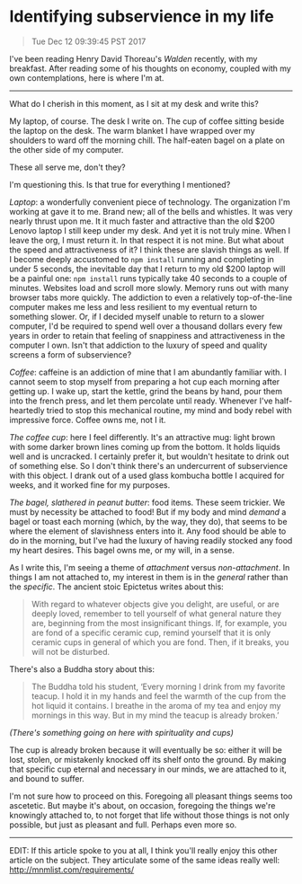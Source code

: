 # Identifying subservience in my life

> Tue Dec 12 09:39:45 PST 2017

I've been reading Henry David Thoreau's *Walden* recently, with my breakfast.
After reading some of his thoughts on economy, coupled with my own 
contemplations, here is where I'm at.

---

What do I cherish in this moment, as I sit at my desk and write this?

My laptop, of course. The desk I write on. The cup of coffee sitting beside the
laptop on the desk. The warm blanket I have wrapped over my shoulders to ward
off the morning chill. The half-eaten bagel on a plate on the other side of my
computer.

These all serve me, don't they?

I'm questioning this. Is that true for everything I mentioned?

*Laptop*: a wonderfully convenient piece of technology. The organization I'm
working at gave it to me. Brand new; all of the bells and whistles. It was very
nearly thrust upon me. It it much faster and attractive than the old $200 Lenovo
laptop I still keep under my desk. And yet it is not truly mine. When I leave
the org, I must return it. In that respect it is not mine. But what about the
speed and attractiveness of it? I think these are slavish things as well. If I
become deeply accustomed to `npm install` running and completing in under 5
seconds, the inevitable day that I return to my old $200 laptop will be a
painful one: `npm install` runs typically take 40 seconds to a couple of
minutes. Websites load and scroll more slowly. Memory runs out with many browser
tabs more quickly. The addiction to even a relatively top-of-the-line computer
makes me less and less resilient to my eventual return to something slower. Or,
if I decided myself unable to return to a slower computer, I'd be required to
spend well over a thousand dollars every few years in order to retain that
feeling of snappiness and attractiveness in the computer I own. Isn't that
addiction to the luxury of speed and quality screens a form of subservience?

*Coffee*: caffeine is an addiction of mine that I am abundantly familiar with. I
cannot seem to stop myself from preparing a hot cup each morning after getting
up. I wake up, start the kettle, grind the beans by hand, pour them into the
french press, and let them percolate until ready. Whenever I've half-heartedly
tried to stop this mechanical routine, my mind and body rebel with impressive
force. Coffee owns me, not I it.

*The coffee cup*: here I feel differently. It's an attractive mug: light brown
with some darker brown lines coming up from the bottom. It holds liquids well
and is uncracked. I certainly prefer it, but wouldn't hesitate to drink out of
something else. So I don't think there's an undercurrent of subservience
with this object. I drank out of a used glass kombucha bottle I acquired for
weeks, and it worked fine for my purposes.

*The bagel, slathered in peanut butter*: food items. These seem trickier. We
must by necessity be attached to food! But if my body and mind *demand* a bagel
or toast each morning (which, by the way, they do), that seems to be where the
element of slavishness enters into it. Any food should be able to do in the
morning, but I've had the luxury of having readily stocked any food my heart
desires. This bagel owns me, or my will, in a sense.

As I write this, I'm seeing a theme of *attachment* versus *non-attachment*. In
things I am not attached to, my interest in them is in the *general* rather than
the *specific*. The ancient stoic Epictetus writes about this:

> With regard to whatever objects give you delight, are useful, or are deeply
> loved, remember to tell yourself of what general nature they are, beginning
> from the most insignificant things. If, for example, you are fond of a
> specific ceramic cup, remind yourself that it is only ceramic cups in general
> of which you are fond. Then, if it breaks, you will not be disturbed.

There's also a Buddha story about this:

> The Buddha told his student, ‘Every morning I drink from my favorite teacup. I
> hold it in my hands and feel the warmth of the cup from the hot liquid it
> contains. I breathe in the aroma of my tea and enjoy my mornings in this way.
> But in my mind the teacup is already broken.’

*(There's something going on here with spirituality and cups)*

The cup is already broken because it will eventually be so: either it will be
lost, stolen, or mistakenly knocked off its shelf onto the ground. By making
that specific cup eternal and necessary in our minds, we are attached to it, and
bound to suffer.

I'm not sure how to proceed on this. Foregoing all pleasant things seems too
ascetetic. But maybe it's about, on occasion, foregoing the things we're
knowingly attached to, to not forget that life without those things is not only
possible, but just as pleasant and full. Perhaps even more so.

---

EDIT: If this article spoke to you at all, I think you'll really enjoy this
other article on the subject. They articulate some of the same ideas really
well: http://mnmlist.com/requirements/
